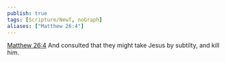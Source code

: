 ```yaml
---
publish: true
tags: [Scripture/NewT, noGraph]
aliases: ["Matthew 26:4"]
---
```

[Matthew 26:4](https://churchofjesuschrist.org/study/scriptures/nt/matt/26?lang=eng&id=p4#p4) And consulted that they might take Jesus by subtilty, and kill him.
